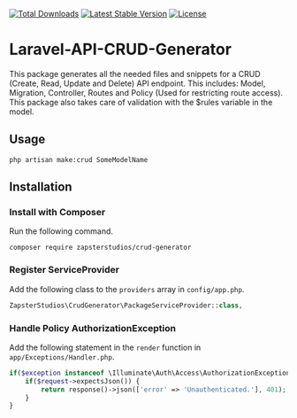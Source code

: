 [![Total Downloads](https://poser.pugx.org/zapsterstudios/crud-generator/downloads)](https://packagist.org/packages/zapsterstudios/crud-generator)
[![Latest Stable Version](https://poser.pugx.org/zapsterstudios/crud-generator/v/stable)](https://packagist.org/packages/zapsterstudios/crud-generator)
[![License](https://poser.pugx.org/zapsterstudios/crud-generator/license)](https://packagist.org/packages/zapsterstudios/crud-generator)

# Laravel-API-CRUD-Generator
This package generates all the needed files and snippets for a CRUD (Create, Read, Update and Delete) API endpoint.
This includes: Model, Migration, Controller, Routes and Policy (Used for restricting route access).
This package also takes care of validation with the $rules variable in the model.

## Usage
``php artisan make:crud SomeModelName``

## Installation
### Install with Composer
Run the following command.
```
composer require zapsterstudios/crud-generator
```

### Register ServiceProvider
Add the following class to the ``providers`` array in ``config/app.php``.
```php
ZapsterStudios\CrudGenerator\PackageServiceProvider::class,
```

### Handle Policy AuthorizationException
Add the following statement in the ``render`` function in ``app/Exceptions/Handler.php``.
```php
if($exception instanceof \Illuminate\Auth\Access\AuthorizationException) {
    if($request->expectsJson()) {
        return response()->json(['error' => 'Unauthenticated.'], 401);
    }
}
```